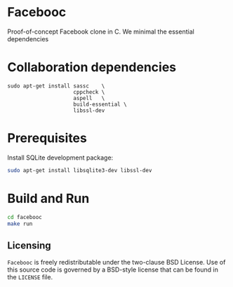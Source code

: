 # Facebooc

Proof-of-concept Facebook clone in C.
We minimal the essential dependencies

# Collaboration dependencies
```
sudo apt-get install sassc    \ 
                     cppcheck \
                     aspell   \
                     build-essential \
                     libssl-dev
````

# Prerequisites
Install SQLite development package:
```bash
sudo apt-get install libsqlite3-dev libssl-dev
```

# Build and Run
```bash
cd facebooc
make run
```

Licensing
---------
`Facebooc` is freely redistributable under the two-clause BSD License.
Use of this source code is governed by a BSD-style license that can be found
in the `LICENSE` file.

